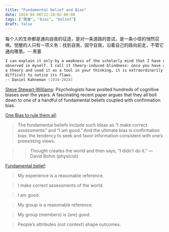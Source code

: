 ```yaml
---
title: "Fundamental belief and Bias"
date: 2024-04-06T12:18:02-06:00
tags: ["黑塞", "bias", "belief"]
draft: false
---
```


每个人的生命都是通向自我的征途，是对一条道路的尝试，是一条小径的悄然召唤。觉醒的人只有一项义务：找到自我，固守自我，沿着自己的路向前走，不管它通向哪里。-- 黑塞

```zsh
I can explain it only by a weakness of the scholarly mind that I have often 
observed in myself. I call it theory-induced blindness: once you have accepted 
a theory and used it as a tool in your thinking, it is extraordinarily 
difficult to notice its flaws.
-- Daniel Kahneman (1934-2024)
```

[Steve Stewart-Williams](https://twitter.com/SteveStuWill/status/1776603981059326084): Psychologists have posited hundreds of cognitive biases over the years. A fascinating recent paper argues that they all boil down to one of a handful of fundamental beliefs coupled with confirmation bias.

[One Bias to rule them all](https://www.stevestewartwilliams.com/p/one-bias-to-rule-them-all):

> The fundamental beliefs include such ideas as “I make correct assessments” and “I am good.” And the ultimate bias is confirmation bias: the tendency to seek and favor information consistent with one’s preexisting views.

>> Thought creates the world and then says, “I didn’t do it.” —David Bohm (physicist)

[Fundamental belief](https://journals.sagepub.com/doi/10.1177/17456916221148147):

> My experience is a reasonable reference.

> I make correct assessments of the world.

> I am good.

> My group is a reasonable reference.

> My group (members) is (are) good.

> People’s attributes (not context) shape outcomes.

